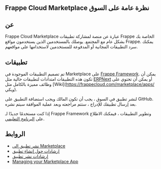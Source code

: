 ## Frappe Cloud Marketplace نظرة عامة على السوق

## عن

Frappe Cloud Marketplace عبارة عن منصة لمشاركة تطبيقات Frappe الخاصة بك بشكل عام مع المجتمع. يوصلك بالمستخدمين الذين يستخدمون مواقع Frappe. يمكنك سرد التطبيقات المجانية أو المدفوعة للمستخدمين لاستخدامها على مواقعهم.

## تطبيقات

تم تصميم التطبيقات الموجودة في Marketplace على [Frappe Framework](https://frappeframework.com/). يمكن أن تكون هذه التطبيقات امتدادات لتطبيقات حالية مثل [ERPNext](https://frappecloud.com/marketplace/apps/erpnext) أو يمكن أن تحتوي على وظائف مميزة بالكامل مثل [Wiki](https://frappecloud.com/marketplace/apps/ ويكي).

لنشر تطبيق في السوق ، يجب أن تكون المالك ويجب استضافة التطبيق على GitHub. بعد إرسال تطبيقك للإدراج ، ستتم مراجعته وبعد عملية الموافقة سيتم نشره.

إذا كنت مستخدمًا جديدًا لـ Frappe Framework وتطوير التطبيقات ، فيمكنك الاطلاع على [البرنامج التعليمي](https://frappeframework.com/docs/user/en/tutorial).

## الروابط

* [نشر تطبيق إلى Marketplace](https://frappecloud.com/docs/marketplace/how-to-submit-app)
* [إرشادات حول إنشاء تطبيق](https://frappecloud.com/docs/marketplace/app-authoring-guidelines)
* [إرشادات نشر تطبيق](https://frappecloud.com/docs/marketplace/marketpace-guidelines)
* [Managing your Marketplace App](https://frappecloud.com/docs/marketplace/manage-marketplace-app)